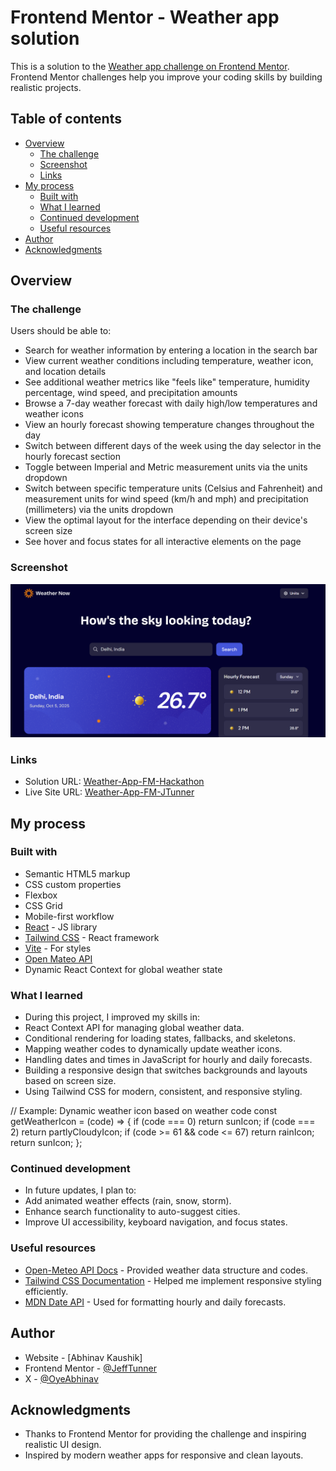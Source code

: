 # Frontend Mentor - Weather app solution

This is a solution to the [Weather app challenge on Frontend Mentor](https://www.frontendmentor.io/challenges/weather-app-K1FhddVm49). Frontend Mentor challenges help you improve your coding skills by building realistic projects. 

## Table of contents

- [Overview](#overview)
  - [The challenge](#the-challenge)
  - [Screenshot](#screenshot)
  - [Links](#links)
- [My process](#my-process)
  - [Built with](#built-with)
  - [What I learned](#what-i-learned)
  - [Continued development](#continued-development)
  - [Useful resources](#useful-resources)
- [Author](#author)
- [Acknowledgments](#acknowledgments)


## Overview

### The challenge

Users should be able to:

- Search for weather information by entering a location in the search bar
- View current weather conditions including temperature, weather icon, and location details
- See additional weather metrics like "feels like" temperature, humidity percentage, wind speed, and precipitation amounts
- Browse a 7-day weather forecast with daily high/low temperatures and weather icons
- View an hourly forecast showing temperature changes throughout the day
- Switch between different days of the week using the day selector in the hourly forecast section
- Toggle between Imperial and Metric measurement units via the units dropdown 
- Switch between specific temperature units (Celsius and Fahrenheit) and measurement units for wind speed (km/h and mph) and precipitation (millimeters) via the units dropdown
- View the optimal layout for the interface depending on their device's screen size
- See hover and focus states for all interactive elements on the page

### Screenshot

![Screenshot of App](./public/main.png)

### Links

- Solution URL: [Weather-App-FM-Hackathon](https://github.com/JeffTunner/Weather-App-FM-Hackathon)
- Live Site URL: [Weather-App-FM-JTunner](https://weather-app-fm-jtunner.netlify.app/)

## My process

### Built with

- Semantic HTML5 markup
- CSS custom properties
- Flexbox
- CSS Grid
- Mobile-first workflow
- [React](https://reactjs.org/) - JS library
- [Tailwind CSS](https://tailwindcss.com/) - React framework
- [Vite](https://vite.dev/) - For styles
- [Open Mateo API](https://open-meteo.com/)
- Dynamic React Context for global weather state


### What I learned

- During this project, I improved my skills in:
- React Context API for managing global weather data.
- Conditional rendering for loading states, fallbacks, and skeletons.
- Mapping weather codes to dynamically update weather icons.
- Handling dates and times in JavaScript for hourly and daily forecasts.
- Building a responsive design that switches backgrounds and layouts based on screen size.
- Using Tailwind CSS for modern, consistent, and responsive styling.

// Example: Dynamic weather icon based on weather code
const getWeatherIcon = (code) => {
  if (code === 0) return sunIcon;
  if (code === 2) return partlyCloudyIcon;
  if (code >= 61 && code <= 67) return rainIcon;
  return sunIcon;
};


### Continued development

- In future updates, I plan to:
- Add animated weather effects (rain, snow, storm).
- Enhance search functionality to auto-suggest cities.
- Improve UI accessibility, keyboard navigation, and focus states.


### Useful resources

- [Open-Meteo API Docs](https://open-meteo.com) - Provided weather data structure and codes.
- [Tailwind CSS Documentation](https://tailwindcss.com/docs/installation/using-vite) - Helped me implement responsive styling efficiently.
- [MDN Date API](https://developer.mozilla.org/en-US/docs/Web/JavaScript/Reference/Global_Objects/Date) - Used for formatting hourly and daily forecasts.

## Author

- Website - [Abhinav Kaushik]
- Frontend Mentor - [@JeffTunner](https://www.frontendmentor.io/profile/JeffTunner)
- X - [@OyeAbhinav](https://x.com/OyeAbhinav)


## Acknowledgments

- Thanks to Frontend Mentor for providing the challenge and inspiring realistic UI design.
- Inspired by modern weather apps for responsive and clean layouts.

